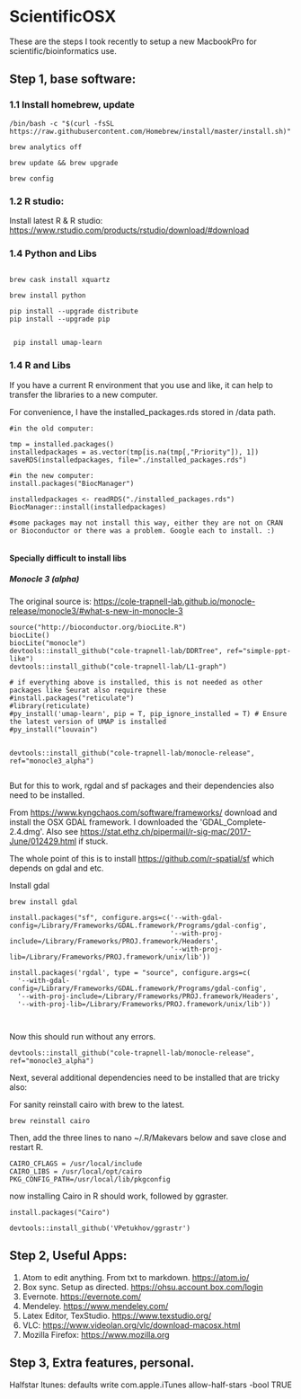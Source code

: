 # ScientificOSX
These are the steps I took recently to setup a new MacbookPro for scientific/bioinformatics use.

## Step 1, base software:

### 1.1 Install homebrew, update

```{bash }
/bin/bash -c "$(curl -fsSL https://raw.githubusercontent.com/Homebrew/install/master/install.sh)"

brew analytics off

brew update && brew upgrade

brew config

```

### 1.2 R studio:

Install latest R & R studio: https://www.rstudio.com/products/rstudio/download/#download


### 1.4 Python and Libs
```{bash }

brew cask install xquartz

brew install python

pip install --upgrade distribute
pip install --upgrade pip


 pip install umap-learn

```

### 1.4 R and Libs

If you have a current R environment that you use and like, it can help to transfer the libraries to a new computer. 

For convenience, I have the installed_packages.rds stored in /data path. 


```{r }
#in the old computer:

tmp = installed.packages()
installedpackages = as.vector(tmp[is.na(tmp[,"Priority"]), 1])
saveRDS(installedpackages, file="./installed_packages.rds")

#in the new computer:
install.packages("BiocManager")

installedpackages <- readRDS("./installed_packages.rds")
BiocManager::install(installedpackages)

#some packages may not install this way, either they are not on CRAN or Bioconductor or there was a problem. Google each to install. :)


```

#### Specially difficult to install libs

##### Monocle 3 (alpha)

The original source is: https://cole-trapnell-lab.github.io/monocle-release/monocle3/#what-s-new-in-monocle-3

```{r }
source("http://bioconductor.org/biocLite.R")
biocLite()
biocLite("monocle")
devtools::install_github("cole-trapnell-lab/DDRTree", ref="simple-ppt-like")
devtools::install_github("cole-trapnell-lab/L1-graph")

# if everything above is installed, this is not needed as other packages like Seurat also require these
#install.packages("reticulate")
#library(reticulate)
#py_install('umap-learn', pip = T, pip_ignore_installed = T) # Ensure the latest version of UMAP is installed
#py_install("louvain")


devtools::install_github("cole-trapnell-lab/monocle-release", ref="monocle3_alpha")


```

But for this to work, rgdal and sf packages and their dependencies also need to be installed.

From https://www.kyngchaos.com/software/frameworks/  download and install the OSX GDAL framework. I downloaded the 'GDAL_Complete-2.4.dmg'. Also see https://stat.ethz.ch/pipermail/r-sig-mac/2017-June/012429.html if stuck.

The whole point of this is to install https://github.com/r-spatial/sf which depends on gdal and etc.

Install gdal

```{bash }
brew install gdal

```

```{r }
install.packages("sf", configure.args=c('--with-gdal-config=/Library/Frameworks/GDAL.framework/Programs/gdal-config', 
                                        '--with-proj-include=/Library/Frameworks/PROJ.framework/Headers', 
                                        '--with-proj-lib=/Library/Frameworks/PROJ.framework/unix/lib'))

install.packages('rgdal', type = "source", configure.args=c(
  '--with-gdal-config=/Library/Frameworks/GDAL.framework/Programs/gdal-config',
  '--with-proj-include=/Library/Frameworks/PROJ.framework/Headers',
  '--with-proj-lib=/Library/Frameworks/PROJ.framework/unix/lib'))
  
  
```

Now this should run without any errors.
```{r }
devtools::install_github("cole-trapnell-lab/monocle-release", ref="monocle3_alpha")

```

Next, several additional dependencies need to be installed that are tricky also:


For sanity reinstall cairo with brew to the latest. 
```{bash }
brew reinstall cairo
```

Then, add the three lines to nano ~/.R/Makevars below and save close and restart R.

```{bash }
CAIRO_CFLAGS = /usr/local/include
CAIRO_LIBS = /usr/local/opt/cairo
PKG_CONFIG_PATH=/usr/local/lib/pkgconfig
```
now installing Cairo in R should work, followed by ggraster.

```{r }
install.packages("Cairo")

devtools::install_github('VPetukhov/ggrastr')

```






## Step 2, Useful Apps:

1. Atom to edit anything. From txt to markdown. https://atom.io/
2. Box sync. Setup as directed. https://ohsu.account.box.com/login
3. Evernote. https://evernote.com/
4. Mendeley. https://www.mendeley.com/
5. Latex Editor, TexStudio. https://www.texstudio.org/
6. VLC: https://www.videolan.org/vlc/download-macosx.html
7. Mozilla Firefox: https://www.mozilla.org




## Step 3, Extra features, personal.

Halfstar Itunes:
defaults write com.apple.iTunes allow-half-stars -bool TRUE
